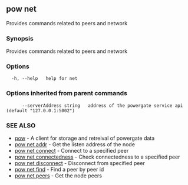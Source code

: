 ## pow net

Provides commands related to peers and network

### Synopsis

Provides commands related to peers and network

### Options

```
  -h, --help   help for net
```

### Options inherited from parent commands

```
      --serverAddress string   address of the powergate service api (default "127.0.0.1:5002")
```

### SEE ALSO

* [pow](pow.md)	 - A client for storage and retreival of powergate data
* [pow net addr](pow_net_addr.md)	 - Get the listen address of the node
* [pow net connect](pow_net_connect.md)	 - Connect to a specified peer
* [pow net connectedness](pow_net_connectedness.md)	 - Check connectedness to a specified peer
* [pow net disconnect](pow_net_disconnect.md)	 - Disconnect from specified peer
* [pow net find](pow_net_find.md)	 - Find a peer by peer id
* [pow net peers](pow_net_peers.md)	 - Get the node peers

